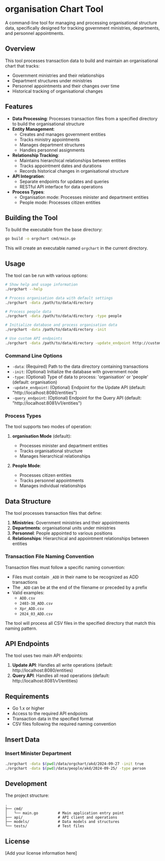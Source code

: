 # organisation Chart Tool

A command-line tool for managing and processing organisational structure data, specifically designed for tracking government ministries, departments, and personnel appointments.

## Overview

This tool processes transaction data to build and maintain an organisational chart that tracks:
- Government ministries and their relationships
- Department structures under ministries
- Personnel appointments and their changes over time
- Historical tracking of organisational changes

## Features

- **Data Processing**: Processes transaction files from a specified directory to build the organisational structure
- **Entity Management**: 
  - Creates and manages government entities
  - Tracks ministry appointments
  - Manages department structures
  - Handles personnel assignments
- **Relationship Tracking**:
  - Maintains hierarchical relationships between entities
  - Tracks appointment dates and durations
  - Records historical changes in organisational structure
- **API Integration**:
  - Separate endpoints for updates and queries
  - RESTful API interface for data operations
- **Process Types**:
  - Organisation mode: Processes minister and department entities
  - People mode: Processes citizen entities

## Building the Tool

To build the executable from the base directory:

```bash
go build -o orgchart cmd/main.go
```

This will create an executable named `orgchart` in the current directory.

## Usage

The tool can be run with various options:

```bash
# Show help and usage information
./orgchart --help

# Process organisation data with default settings
./orgchart -data /path/to/data/directory

# Process people data
./orgchart -data /path/to/data/directory -type people

# Initialize database and process organisation data
./orgchart -data /path/to/data/directory -init

# Use custom API endpoints
./orgchart -data /path/to/data/directory -update_endpoint http://custom:8080/entities -query_endpoint http://custom:8081/v1/entities
```

### Command Line Options

- `-data`: (Required) Path to the data directory containing transactions
- `-init`: (Optional) Initialize the database with government node
- `-type`: (Optional) Type of data to process: 'organisation' or 'people' (default: organisation)
- `-update_endpoint`: (Optional) Endpoint for the Update API (default: "http://localhost:8080/entities")
- `-query_endpoint`: (Optional) Endpoint for the Query API (default: "http://localhost:8081/v1/entities")

### Process Types

The tool supports two modes of operation:

1. **organisation Mode** (default):
   - Processes minister and department entities
   - Tracks organisational structure
   - Manages hierarchical relationships

2. **People Mode**:
   - Processes citizen entities
   - Tracks personnel appointments
   - Manages individual relationships

## Data Structure

The tool processes transaction files that define:
1. **Ministries**: Government ministries and their appointments
2. **Departments**: organisational units under ministries
3. **Personnel**: People appointed to various positions
4. **Relationships**: Hierarchical and appointment relationships between entities

### Transaction File Naming Convention

Transaction files must follow a specific naming convention:
- Files must contain `_ADD` in their name to be recognized as ADD transactions
- The `_ADD` can be at the end of the filename or preceded by a prefix
- Valid examples:
  - `ADD.csv`
  - `2403-38_ADD.csv`
  - `Xpr_ADD.csv`
  - `2024_03_ADD.csv`

The tool will process all CSV files in the specified directory that match this naming pattern.

## API Endpoints

The tool uses two main API endpoints:
1. **Update API**: Handles all write operations (default: http://localhost:8080/entities)
2. **Query API**: Handles all read operations (default: http://localhost:8081/v1/entities)

## Requirements

- Go 1.x or higher
- Access to the required API endpoints
- Transaction data in the specified format
- CSV files following the required naming convention

## Insert Data

### Insert Minister Department

```bash
./orgchart -data $(pwd)/data/orgchart/akd/2024-09-27 -init true
./orgchart -data $(pwd)/data/people/akd/2024-09-25/ -type person
```


## Development

The project structure:
```
.
├── cmd/
│   └── main.go         # Main application entry point
├── api/                # API client and operations
├── models/             # Data models and structures
└── tests/              # Test files
```

## License

[Add your license information here]

